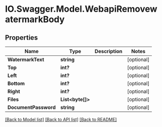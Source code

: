 # IO.Swagger.Model.WebapiRemovewatermarkBody
## Properties

Name | Type | Description | Notes
------------ | ------------- | ------------- | -------------
**WatermarkText** | **string** |  | [optional] 
**Top** | **int?** |  | [optional] 
**Left** | **int?** |  | [optional] 
**Bottom** | **int?** |  | [optional] 
**Right** | **int?** |  | [optional] 
**Files** | **List&lt;byte[]&gt;** |  | [optional] 
**DocumentPassword** | **string** |  | [optional] 

[[Back to Model list]](../README.md#documentation-for-models) [[Back to API list]](../README.md#documentation-for-api-endpoints) [[Back to README]](../README.md)

